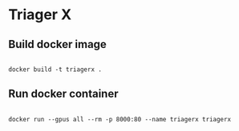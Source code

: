 # Triager X
## Build docker image
```shell

docker build -t triagerx .
```
## Run docker container
```shell

docker run --gpus all --rm -p 8000:80 --name triagerx triagerx
```